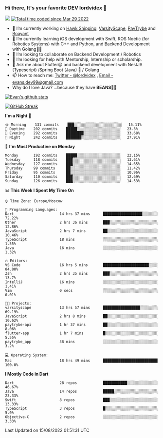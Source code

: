 ### Hi there, It's your favorite DEV lordvidex 👋
<img src="https://komarev.com/ghpvc/?username=lordvidex&label=Views&color=blue&style=plastic" /> <a href="https://wakatime.com/@0e56db35-d16b-410a-acc0-4085055304bf"><img src="https://wakatime.com/badge/user/0e56db35-d16b-410a-acc0-4085055304bf.svg" alt="Total time coded since Mar 29 2022" /></a>

- 🔭 I’m currently working on [Hawk Shipping](https://hawkshipping.com), [VarsityScape](https://varsityscape.com), [PayTrybe](https://www.paytrybe.com) and [Boayant](https://www.github.com/boayant-dev)
- 🌱 I’m currently learning iOS development with Swift, ROS Noetic (for Robotics Systems) with C++ and Python, and Backend Development with Golang🧙🏼
- 👯 I’m looking to collaborate on Backend Development / Robotics
- 🤔 I’m looking for help with Mentorship, Internship or scholarship.
- 💬 Ask me about Flutter😍 and backend development with NestJS (Typescript) /Spring Boot (Java) 🔮 / Golang 
- 📫 How to reach me: [Twitter - @lordvidex](https://twitter.com/lordvidex) , [Email - evans.dev99@gmail.com](mailto:evans.dev99@gmail.com?body=Hello%20Evans,)
- Why do I love Java? ...because they have **BEANS**🤤😋

<div>
<!-- <a href="https://github.com/lordvidex">
  <img src="https://github-readme-stats.vercel.app/api/top-langs/?username=lordvidex&theme=light" />
</a>    -->
<!-- [![Top Langs](https://github-readme-stats.vercel.app/api/top-langs/?username=lordvidex)](https://github.com/lordvidex/)  -->
<a href="https://github.com/lordvidex">
 <img src="https://github-readme-stats.vercel.app/api?username=lordvidex&show_icons=true&theme=light&line_height=27" alt="Evan's github stats"/>
</a>
</div>

[![GitHub Streak](https://github-readme-streak-stats.herokuapp.com?user=lordvidex&theme=github-dark&hide_border=true)](https://git.io/streak-stats)

<!--
  <a href="https://github.com/iampawan/FlutterExampleApps">
    <img align="center" src="https://github-readme-stats.vercel.app/api/pin/?username=iampawan&repo=FlutterExampleApps&theme=light" />

  </a>
  <a href="https://github.com/iampawan/VelocityX">
   <img align="center" src="https://github-readme-stats.vercel.app/api/pin/?username=iampawan&repo=VelocityX&theme=light" />
  </a>
-->
<!--START_SECTION:waka-->
**I'm a Night 🦉** 

```text
🌞 Morning    131 commits    ███░░░░░░░░░░░░░░░░░░░░░░   15.11% 
🌆 Daytime    202 commits    █████░░░░░░░░░░░░░░░░░░░░   23.3% 
🌃 Evening    292 commits    ████████░░░░░░░░░░░░░░░░░   33.68% 
🌙 Night      242 commits    ███████░░░░░░░░░░░░░░░░░░   27.91%

```
📅 **I'm Most Productive on Monday** 

```text
Monday       192 commits    █████░░░░░░░░░░░░░░░░░░░░   22.15% 
Tuesday      118 commits    ███░░░░░░░░░░░░░░░░░░░░░░   13.61% 
Wednesday    127 commits    ███░░░░░░░░░░░░░░░░░░░░░░   14.65% 
Thursday     99 commits     ██░░░░░░░░░░░░░░░░░░░░░░░   11.42% 
Friday       95 commits     ██░░░░░░░░░░░░░░░░░░░░░░░   10.96% 
Saturday     110 commits    ███░░░░░░░░░░░░░░░░░░░░░░   12.69% 
Sunday       126 commits    ███░░░░░░░░░░░░░░░░░░░░░░   14.53%

```


📊 **This Week I Spent My Time On** 

```text
⌚︎ Time Zone: Europe/Moscow

💬 Programming Languages: 
Dart                     14 hrs 37 mins      ██████████████████░░░░░░░   72.22% 
Other                    2 hrs 36 mins       ███░░░░░░░░░░░░░░░░░░░░░░   12.86% 
JavaScript               2 hrs 7 mins        ██░░░░░░░░░░░░░░░░░░░░░░░   10.46% 
TypeScript               18 mins             ░░░░░░░░░░░░░░░░░░░░░░░░░   1.55% 
Java                     16 mins             ░░░░░░░░░░░░░░░░░░░░░░░░░   1.32%

🔥 Editors: 
VS Code                  16 hrs 5 mins       █████████████████████░░░░   84.88% 
Zsh                      2 hrs 35 mins       ███░░░░░░░░░░░░░░░░░░░░░░   13.7% 
IntelliJ                 16 mins             ░░░░░░░░░░░░░░░░░░░░░░░░░   1.41% 
Vim                      0 secs              ░░░░░░░░░░░░░░░░░░░░░░░░░   0.01%

🐱‍💻 Projects: 
varsityscape             13 hrs 57 mins      █████████████████░░░░░░░░   69.19% 
JavaScript               2 hrs 8 mins        ██░░░░░░░░░░░░░░░░░░░░░░░   10.62% 
paytrybe-api             1 hr 37 mins        ██░░░░░░░░░░░░░░░░░░░░░░░   8.06% 
flutter-app              1 hr 7 mins         █░░░░░░░░░░░░░░░░░░░░░░░░   5.55% 
paytrybe_app             38 mins             ░░░░░░░░░░░░░░░░░░░░░░░░░   3.2%

💻 Operating System: 
Mac                      18 hrs 49 mins      █████████████████████████   100.0%

```

**I Mostly Code in Dart** 

```text
Dart                     28 repos            ███████████░░░░░░░░░░░░░░   46.67% 
Java                     14 repos            █████░░░░░░░░░░░░░░░░░░░░   23.33% 
Swift                    8 repos             ███░░░░░░░░░░░░░░░░░░░░░░   13.33% 
TypeScript               3 repos             █░░░░░░░░░░░░░░░░░░░░░░░░   5.0% 
Objective-C              2 repos             ░░░░░░░░░░░░░░░░░░░░░░░░░   3.33%

```



 Last Updated on 15/08/2022 01:51:31 UTC
<!--END_SECTION:waka-->
